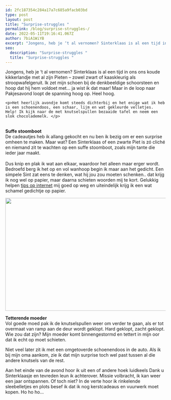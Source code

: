 ```yaml
---
id: 2fc187354c284a17a7c685a9facb03bd
type: post
layout: post
title: "Surprise-struggles "
permalink: /blog/surprise-struggles-/
date: 2022-05-11T19:16:41.067Z
author: 7biA1WiYB
excerpt: "Jongens, heb je ‘t al vernomen? Sinterklaas is al een tijd in ons ons koude kikkerlandje met al zijn Pieten – zowel zwart of kaaskleurig als stroopwafelgeruit. Ik zet mijn schoen bij de denkbeeldige schoorsteen en hoop dat hij hem voldoet met… ja wist ik dat maar! Maar in de loop naar Pakjesavond loopt de spanning hoog op. Heel hoog.   "
seo:
  description: "Surprise-struggles "
  title: "Surprise-struggles "
---
```

Jongens, heb je ‘t al vernomen? Sinterklaas is al een tijd in ons ons koude kikkerlandje met al zijn Pieten – zowel zwart of kaaskleurig als stroopwafelgeruit. Ik zet mijn schoen bij de denkbeeldige schoorsteen en hoop dat hij hem voldoet met… ja wist ik dat maar! Maar in de loop naar Pakjesavond loopt de spanning hoog op. Heel hoog.   

    <p>Het heerlijk avondje komt steeds dichterbij en het enige wat ik heb is een schoenendoos, een schaar, lijm en wat gekleurde velletjes. Help! Ik kijk naar de met knutselspullen bezaaide tafel en neem een slok chocolademelk. </p>
<p><br><strong>Suffe stoomboot</strong><br>De cadeautjes heb ik allang gekocht en nu ben ik bezig om er een surprise omheen te maken. Maar wat? Een Sinterklaas of een zwarte Piet is zó cliché en niemand zit te wachten op een suffe stoomboot, zoals mijn tante die ieder jaar maakt.<br><br>Dus knip en plak ik wat aan elkaar, waardoor het alleen maar erger wordt. Bedroefd berg ik het op en vol wanhoop begin ik maar aan het gedicht. Een simpele Sint zat eens te denken, wat hij jou zou moeten schenken.. dat krijg ik nog wel op papier, maar daarna schieten woorden mij te kort. Gelukkig helpen <a href="http://www.scholieren.com/blog/4958/tips-voor-je-sinterklaasgedicht">tips op internet</a> mij goed op weg en uiteindelijk krijg ik een wat schamel gedichtje op papier.</p>
<p><div class="media media-element-container media-default"><div id="file-239" class="file file-image file-image-jpeg">

        
  
  <div class="content">
    <img height="354" width="560" class="media-element file-default" src="https://original.sevendays.nl/sites/default/files/surprise2.jpeg" alt="">  </div>

  
</div>
</div>
<p><strong>Tetterende moeder</strong><br>Vol goede moed pak ik de knutselspullen weer om verder te gaan, als er tot overmaat van ramp aan de deur wordt geklopt. Hard geklopt, zacht geklopt. Wie zou dat zijn? Mijn moeder komt binnengestormd en tettert in mijn oor dat ik echt op moet schieten.</p>
<p>Niet veel later zit ik met een omgetoverde schoenendoos in de auto. Als ik bij mijn oma aankom, zie ik dat mijn surprise toch wel past tussen al die andere knutsels van de rest.</p>
<p>Aan het einde van de avond hoor ik uit een of andere hoek luidkeels Dank u Sinterklaasje en tevreden leun ik achterover. Missie volbracht, ik kan weer een jaar ontspannen. Of toch niet? In de verte hoor ik rinkelende sleebelletjes en plots besef ik dat ik nog kerstcadeaus en vuurwerk moet kopen. Ho ho ho...</p>  
